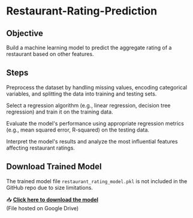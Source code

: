 # Restaurant-Rating-Prediction
 
## Objective
Build a machine learning model to predict the
aggregate rating of a restaurant based on other features.

## Steps

Preprocess the dataset by handling missing values,
encoding categorical variables, and splitting the data
into training and testing sets.

Select a regression algorithm (e.g., linear regression,
decision tree regression) and train it on the training data.

Evaluate the model's performance using appropriate
regression metrics (e.g., mean squared error, R-squared)
on the testing data.

Interpret the model's results and analyze the most
influential features affecting restaurant ratings.

## Download Trained Model

The trained model file `restaurant_rating_model.pkl` is not included in the GitHub repo due to size limitations.

📥 **[Click here to download the model](https://drive.google.com/uc?id=1uBJk_jaXScMV6--LanLMypgO_6qehKnG&export=download)**  
(File hosted on Google Drive)


